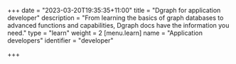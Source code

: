 +++
date = "2023-03-20T19:35:35+11:00"
title = "Dgraph for application developer"
description = "From learning the basics of graph databases to advanced functions and capabilities, Dgraph docs have the information you need."
type = "learn"
weight = 2
[menu.learn]
  name = "Application developers"
  identifier = "developer"

+++


